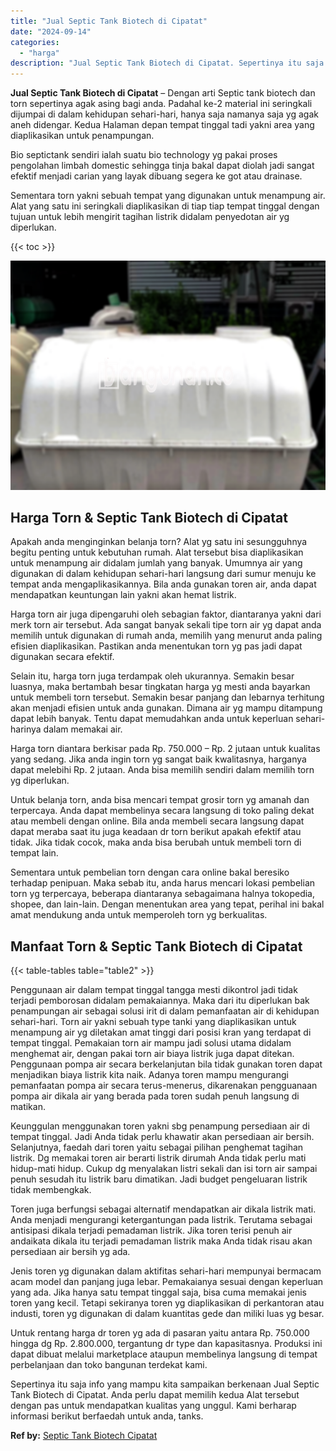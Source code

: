 ```yaml
---
title: "Jual Septic Tank Biotech di Cipatat"
date: "2024-09-14"
categories: 
  - "harga"
description: "Jual Septic Tank Biotech di Cipatat. Sepertinya itu saja info yang mampu kita sampaikan berkenaan Jual Septic Tank Biotech di Cipatat. Anda perlu dapat memil..."
---
```


**Jual Septic Tank Biotech di Cipatat** – Dengan arti Septic tank biotech dan torn sepertinya agak asing bagi anda. Padahal ke-2 material ini seringkali dijumpai di dalam kehidupan sehari-hari, hanya saja namanya saja yg agak aneh didengar. Kedua Halaman depan tempat tinggal tadi yakni area yang diaplikasikan untuk penampungan.

Bio septictank sendiri ialah suatu bio technology yg pakai proses pengolahan limbah domestic sehingga tinja bakal dapat diolah jadi sangat efektif menjadi carian yang layak dibuang segera ke got atau drainase.

Sementara torn yakni sebuah tempat yang digunakan untuk menampung air. Alat yang satu ini seringkali diaplikasikan di tiap tiap tempat tinggal dengan tujuan untuk lebih mengirit tagihan listrik didalam penyedotan air yg diperlukan.

{{< toc >}}

![Jual Septic Tank Biotech di Cipatat](/images/jual-bio-septictank-40.png)

## Harga Torn & Septic Tank Biotech di Cipatat

Apakah anda menginginkan belanja torn? Alat yg satu ini sesungguhnya begitu penting untuk kebutuhan rumah. Alat tersebut bisa diaplikasikan untuk menampung air didalam jumlah yang banyak. Umumnya air yang digunakan di dalam kehidupan sehari-hari langsung dari sumur menuju ke tempat anda mengaplikasikannya. Bila anda gunakan toren air, anda dapat mendapatkan keuntungan lain yakni akan hemat listrik.

Harga torn air juga dipengaruhi oleh sebagian faktor, diantaranya yakni dari merk torn air tersebut. Ada sangat banyak sekali tipe torn air yg dapat anda memilih untuk digunakan di rumah anda, memilih yang menurut anda paling efisien diaplikasikan. Pastikan anda menentukan torn yg pas jadi dapat digunakan secara efektif.

Selain itu, harga torn juga terdampak oleh ukurannya. Semakin besar luasnya, maka bertambah besar tingkatan harga yg mesti anda bayarkan untuk membeli torn tersebut. Semakin besar panjang dan lebarnya terhitung akan menjadi efisien untuk anda gunakan. Dimana air yg mampu ditampung dapat lebih banyak. Tentu dapat memudahkan anda untuk keperluan sehari-harinya dalam memakai air.

Harga torn diantara berkisar pada Rp. 750.000 – Rp. 2 jutaan untuk kualitas yang sedang. Jika anda ingin torn yg sangat baik kwalitasnya, harganya dapat melebihi Rp. 2 jutaan. Anda bisa memilih sendiri dalam memilih torn yg diperlukan.

Untuk belanja torn, anda bisa mencari tempat grosir torn yg amanah dan terpercaya. Anda dapat membelinya secara langsung di toko paling dekat atau membeli dengan online. Bila anda membeli secara langsung dapat dapat meraba saat itu juga keadaan dr torn berikut apakah efektif atau tidak. Jika tidak cocok, maka anda bisa berubah untuk membeli torn di tempat lain.

Sementara untuk pembelian torn dengan cara online bakal beresiko terhadap penipuan. Maka sebab itu, anda harus mencari lokasi pembelian torn yg terpercaya, beberapa diantaranya sebagaimana halnya tokopedia, shopee, dan lain-lain. Dengan menentukan area yang tepat, perihal ini bakal amat mendukung anda untuk memperoleh torn yg berkualitas.

## Manfaat Torn & Septic Tank Biotech di Cipatat

{{< table-tables table="table2" >}}

Penggunaan air dalam tempat tinggal tangga mesti dikontrol jadi tidak terjadi pemborosan didalam pemakaiannya. Maka dari itu diperlukan bak penampungan air sebagai solusi irit di dalam pemanfaatan air di kehidupan sehari-hari. Torn air yakni sebuah type tanki yang diaplikasikan untuk menampung air yg diletakan amat tinggi dari posisi kran yang terdapat di tempat tinggal. Pemakaian torn air mampu jadi solusi utama didalam menghemat air, dengan pakai torn air biaya listrik juga dapat ditekan. Penggunaan pompa air secara berkelanjutan bila tidak gunakan toren dapat menjadikan biaya listrik kita naik. Adanya toren mampu mengurangi pemanfaatan pompa air secara terus-menerus, dikarenakan pengguanaan pompa air dikala air yang berada pada toren sudah penuh langsung di matikan.

Keunggulan menggunakan toren yakni sbg penampung persediaan air di tempat tinggal. Jadi Anda tidak perlu khawatir akan persediaan air bersih. Selanjutnya, faedah dari toren yaitu sebagai pilihan penghemat tagihan listrik. Dg memakai toren air berarti listrik dirumah Anda tidak perlu mati hidup-mati hidup. Cukup dg menyalakan listri sekali dan isi torn air sampai penuh sesudah itu listrik baru dimatikan. Jadi budget pengeluaran listrik tidak membengkak.

Toren juga berfungsi sebagai alternatif mendapatkan air dikala listrik mati. Anda menjadi mengurangi ketergantungan pada listrik. Terutama sebagai antisipasi dikala terjadi pemadaman listrik. Jika toren terisi penuh air andaikata dikala itu terjadi pemadaman listrik maka Anda tidak risau akan persediaan air bersih yg ada.

Jenis toren yg digunakan dalam aktifitas sehari-hari mempunyai bermacam acam model dan panjang juga lebar. Pemakaianya sesuai dengan keperluan yang ada. Jika hanya satu tempat tinggal saja, bisa cuma memakai jenis toren yang kecil. Tetapi sekiranya toren yg diaplikasikan di perkantoran atau industi, toren yg digunakan di dalam kuantitas gede dan miliki luas yg besar.

Untuk rentang harga dr toren yg ada di pasaran yaitu antara Rp. 750.000 hingga dg Rp. 2.800.000, tergantung dr type dan kapasitasnya. Produksi ini dapat dibuat melalui marketplace ataupun membelinya langsung di tempat perbelanjaan dan toko bangunan terdekat kami.

Sepertinya itu saja info yang mampu kita sampaikan berkenaan Jual Septic Tank Biotech di Cipatat. Anda perlu dapat memilih kedua Alat tersebut dengan pas untuk mendapatkan kualitas yang unggul. Kami berharap informasi berikut berfaedah untuk anda, tanks.

**Ref by:** [Septic Tank Biotech Cipatat](https://id.wikipedia.org/wiki/Septic)
